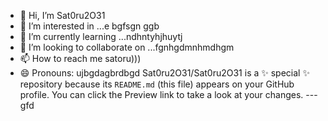 - 👋 Hi, I’m Sat0ru2O31
- 👀 I’m interested in ...e bgfsgn ggb
- 🌱 I’m currently learning ...ndhntyhjhuytj
- 💞️ I’m looking to collaborate on ...fgnhgdmnhmdhgm
- 📫 How to reach me satoru)))
- 😄 Pronouns: ujbgdagbrdbgd
Sat0ru2O31/Sat0ru2O31 is a ✨ special ✨ repository because its `README.md` (this file) appears on your GitHub profile.
You can click the Preview link to take a look at your changes.
---gfd
